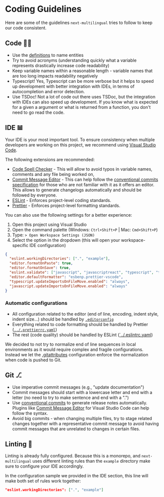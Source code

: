 # Coding Guidelines

Here are some of the guidelines `next-multilingual` tries to follow to keep our code consistent.

## Code 👨‍💻

- Use the [definitions](./definitions.md) to name entities
- Try to avoid acronyms (understanding quickly what a variable represents drastically increase code readability)
- Keep variable names within a reasonable length - variable names that are too long impacts readability negatively
- Typescript! Yes, Typescript can be more verbose but it helps to speed up development with better integration with IDEs, in terms of autocompletion and error detection.
- Use TSDoc! Not a lot of code out there uses TSDoc, but the integration with IDEs can also speed up development. If you know what is expected for a given a argument or what is returned from a function, you don't need to go read the code.

## IDE 𝌡

Your IDE is your most important tool. To ensure consistency when multiple developers are working on this project, we recommend using [Visual Studio Code](https://code.visualstudio.com/).

The following extensions are recommended:

- [Code Spell Checker](https://github.com/streetsidesoftware/vscode-spell-checker) - This will allow to avoid typos in variable names, comments and any file being worked on,
- [Commit Message Editor](https://github.com/bendera/vscode-commit-message-editor) - This can help follow the [conventional commits specification](https://www.conventionalcommits.org/) for those who are not familiar with it as it offers an editor. This allows to generate changelogs automatically and should be followed by everyone.
- [ESLint](https://github.com/Microsoft/vscode-eslint) - Enforces project-level coding standards.
- [Prettier](https://github.com/prettier/prettier-vscode) - Enforces project-level formatting standards.

You can also use the following settings for a better experience:

1. Open this project using Visual Studio
2. Open the command palette (Windows: `Ctrl+Shift+P` | Mac: `Cmd+Shift+P`)
3. Type: `> Open Workspace Settings (JSON)`
4. Select the option in the dropdown (this will open your workspace-specific IDE configuration)

```json
{
  "eslint.workingDirectories": [".", "example"],
  "editor.formatOnPaste": true,
  "editor.formatOnSave": true,
  "eslint.validate": ["javascript", "javascriptreact", "typescript", "typescriptReact"],
  "editor.defaultFormatter": "esbenp.prettier-vscode",
  "typescript.updateImportsOnFileMove.enabled": "always",
  "javascript.updateImportsOnFileMove.enabled": "always"
}
```

### Automatic configurations

- All configuration related to the editor (end of line, encoding, indent style, indent size...) should be handled by [`.editorconfig`](../.editorconfig)
- Everything related to code formatting should be handled by Prettier ([`../.prettierrc.yaml`](../.prettierrc.yaml))
- The rest (code quality) should be handled by ESLint ([`../.eslintrc.yaml](../.eslintrc.yaml))

We decided to not try to normalize end of line sequences in local environments as it would require complex and fragile configurations. Instead we let the [.gitattributes](../.gitattributes) configuration enforce the normalization when code is pushed to Git.

## Git ⎇

- Use imperative commit messages (e.g., "update documentation")
- Commit messages should start with a lowercase letter and end with a letter (no need to try to make sentence and end with a ".")
- Use [conventional commits](https://www.conventionalcommits.org/) to generate release notes automatically. Plugins like [Commit Message Editor](https://github.com/bendera/vscode-commit-message-editor) for Visual Studio Code can help follow the syntax.
- Avoid big commits - when changing multiple files, try to stage related changes together with a representative commit message to avoid having commit messages that are unrelated to changes in certain files.

## Linting 💄

Linting is already fully configured. Because this is a monorepo, and `next-multilingual` uses different linting rules than the `example` directory make sure to configure your IDE accordingly.

In the configuration sample we provided in the IDE section, this line will make both set of rules work together:

```json
"eslint.workingDirectories": [".", "example"]
```
